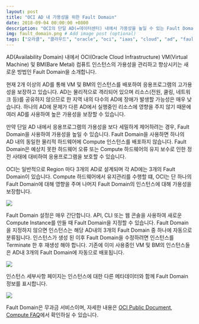 ```yaml
---
layout: post
title: "OCI AD 내 가용성을 위한 Fault Domain"
date: 2018-09-04 00:00:00 +0800
description: "OCI의 단일 AD(=데이터센터) 내에서 가용성을 높일 수 있는 Fault Domain을 소개합니다." # Add post description (optional)
img: fault_domain.png # Add image post (optional)
tags: ["오라클", "클라우드", "oracle", "oci", "iaas", "cloud", "ad", "faultdomain", "가용성", "도메인"] # add tag
---
```


AD(Availability Domain) 내에서 OCI(Oracle Cloud Infrastructure) VM(Virtual Machine) 및 BM(Bare Metal) 컴퓨트 인스턴스의 가용성을 관리하고 향상시키는 새로운 방법인 Fault Domain을 소개합니다.

현재 2개 이상의 AD를 통해 VM 및 BM의 인스턴스를 배포하여 응용프로그램의 고가용성을 보장하고 있습니다. AD는 물리적으로 격리되어 있으며 리소스(전원, 쿨링, 네트워크 등)를 공유하지 않으므로 한 지역 내의 다수의 AD에 장애가 발생할 가능성은 매우 낮습니다. 하나의 AD에 문제가 다른 AD에서 실행중인 리소스에 영향을 주지 않기 때문에 여러 AD를 사용하여 높은 가용성을 보장할 수 있습니다.

만약 단일 AD 내에서 응용프로그램의 가용성을 보다 세밀하게 제어하려는 경우, Fault Domain을 사용하여 가용성을 높일 수 있습니다. Fault Domain을 사용하면 하나의 AD 내의 동일한 물리적 하드웨어에 Compute 인스턴스를 배포하지 않습니다. Fault Domain은 예상치 못한 하드웨어 오류 또는 Compute 하드웨어의 유지 보수로 인한 정전 사태에 대비하여 응용프로그램을 보호할 수 있습니다.

OCI는 일반적으로 Region 마다 3개의 AD로 설계되며 각 AD에는 3개의 Fault Domain이 있습니다. Compute 하드웨어에서 유지관리를 수행할 떄, OCI는 단 하나의 Fault Domain에 대해 영향을 주며 나머지 Fault Domain의 인스턴스에 대해 가용성을 보장합니다.

![]({{site.baseurl}}/assets/img/fault_domain01.png)

Fault Domain 설정은 매우 간단합니다. API, CLI 또는 웹 콘솔을 사용하여 새로운 Compute Instance를 만들 때 Fault Domain을 지정할 수 있습니다. Fault Domain을 지정하지 않으면 인스턴스는 해당 AD내의 3개의 Fault Domain 중 하나에 자동으로 분류됩니다. 인스턴스가 생성 된 이후 Fault Domain을 수정하려면 인스턴스를 Terminate 한 후 재생성 해야 합니다. 기존에 이미 사용중인 VM 및 BM의 인스턴스들은 AD내 3개의 Fault Domain에 자동으로 배포됩니다.

![]({{site.baseurl}}/assets/img/fault_domain02.png)

인스턴스 세부사항 페이지는 인스턴스에 대한 다른 메타데이터와 함께 Fault Domain 정보를 표시합니다.

![]({{site.baseurl}}/assets/img/fault_domain03.png)

Fault Domain은 무과금 서비스이며, 자세한 내용은 [OCI Public Document](https://docs.cloud.oracle.com/iaas/Content/General/Concepts/regions.htm#fault), [Compute FAQ](https://cloud.oracle.com/compute/faq)에서 확인하실 수 있습니다.
